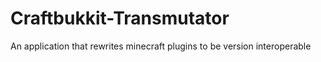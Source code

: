 # Craftbukkit-Transmutator
An application that rewrites minecraft plugins to be version interoperable
